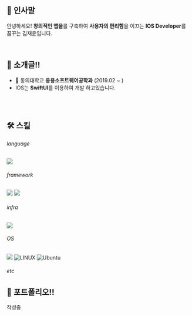 ## 👋 인사말
<p align='left'>
  안녕하세요! <b>창의적인 앱을</b>를 구축하여 <b>사용자의 편리함</b>을 이끄는 <b>IOS Developer</b>를 꿈꾸는 김재윤입니다.
</p>
<br/>

## 👯 소개글!!
<div>
  <ul>
    <li> 🏫 동의대학교 <b>응용소프트웨어공학과</b> (2019.02 ~ )</li>
    <li> IOS는 <b>SwiftUI</b>를 이용하여 개발 하고있습니다.</li>
  </ul>
  <br><br>
</div>

## 🛠️ 스킬
###### language
<p>
 <img src="https://img.shields.io/badge/Swift-F05138?style=flat-square&logo=Swift&logoColor=white"/>
</p>

###### framework
<p>
  <img src="https://img.shields.io/badge/SwiftUI-F05138?style=flat-square&logo=Swift&logoColor=white"/>
  <img src="https://img.shields.io/badge/UIKIT-F05138?style=flat-square&logo=Swift&logoColor=white"/>
</p>

###### infra
<p>
  <img src="https://img.shields.io/badge/docker-%230db7ed.svg?style=for-the-badge&logo=docker&logoColor=white"> 
</p>

###### OS
<p>
  <img src="https://img.shields.io/badge/MAC-000000?style=for-the-badge&logo=&logoColor=white">
  <img alt="LINUX" src="https://img.shields.io/badge/Linux-FCC624?style=flat-square&logo=linux&logoColor=black" />
  <img alt="Ubuntu" src="https://img.shields.io/badge/Ubuntu-E95420?style=flat-square&logo=ubuntu&logoColor=white" />
</p>

###### etc
<p>
 
</p>

## 🎯 포트폴리오!!
<p>
  작성중
</p>
